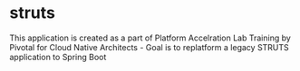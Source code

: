 # struts
This application is created as a part of Platform Accelration Lab Training by Pivotal for Cloud Native Architects - Goal is to replatform a legacy STRUTS application to Spring Boot
